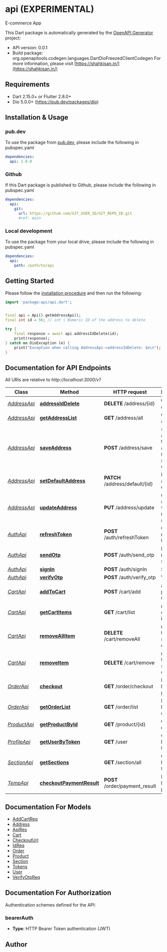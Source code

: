 # api (EXPERIMENTAL)
E-commerce App

This Dart package is automatically generated by the [OpenAPI Generator](https://openapi-generator.tech) project:

- API version: 0.0.1
- Build package: org.openapitools.codegen.languages.DartDioFreezedClientCodegen
For more information, please visit [https://shahkisan.in/](https://shahkisan.in/)

## Requirements

* Dart 2.15.0+ or Flutter 2.8.0+
* Dio 5.0.0+ (https://pub.dev/packages/dio)

## Installation & Usage

### pub.dev
To use the package from [pub.dev](https://pub.dev), please include the following in pubspec.yaml
```yaml
dependencies:
  api: 1.0.0
```

### Github
If this Dart package is published to Github, please include the following in pubspec.yaml
```yaml
dependencies:
  api:
    git:
      url: https://github.com/GIT_USER_ID/GIT_REPO_ID.git
      #ref: main
```

### Local development
To use the package from your local drive, please include the following in pubspec.yaml
```yaml
dependencies:
  api:
    path: /path/to/api
```

## Getting Started

Please follow the [installation procedure](#installation--usage) and then run the following:

```dart
import 'package:api/api.dart';


final api = Api().getAddressApi();
final int id = 56; // int | Numeric ID of the address to delete

try {
    final response = await api.addressIdDelete(id);
    print(response);
} catch on DioException (e) {
    print("Exception when calling AddressApi->addressIdDelete: $e\n");
}

```

## Documentation for API Endpoints

All URIs are relative to *http://localhost:3000/v1*

Class | Method | HTTP request | Description
------------ | ------------- | ------------- | -------------
[*AddressApi*](doc/AddressApi.md) | [**addressIdDelete**](doc/AddressApi.md#addressiddelete) | **DELETE** /address/{id} | Get all user addresses
[*AddressApi*](doc/AddressApi.md) | [**getAddressList**](doc/AddressApi.md#getaddresslist) | **GET** /address/all | Get all user addresses
[*AddressApi*](doc/AddressApi.md) | [**saveAddress**](doc/AddressApi.md#saveaddress) | **POST** /address/save | save new address for the user and return new address object
[*AddressApi*](doc/AddressApi.md) | [**setDefaultAddress**](doc/AddressApi.md#setdefaultaddress) | **PATCH** /address/default/{id} | Mark the address as default
[*AddressApi*](doc/AddressApi.md) | [**updateAddress**](doc/AddressApi.md#updateaddress) | **PUT** /address/update | update the address with the new address
[*AuthApi*](doc/AuthApi.md) | [**refreshToken**](doc/AuthApi.md#refreshtoken) | **POST** /auth/refreshToken | Generate new access token
[*AuthApi*](doc/AuthApi.md) | [**sendOtp**](doc/AuthApi.md#sendotp) | **POST** /auth/send_otp | Register new user &amp; send otp
[*AuthApi*](doc/AuthApi.md) | [**signIn**](doc/AuthApi.md#signin) | **POST** /auth/signIn | Sign In
[*AuthApi*](doc/AuthApi.md) | [**verifyOtp**](doc/AuthApi.md#verifyotp) | **POST** /auth/verify_otp | Verify OTP
[*CartApi*](doc/CartApi.md) | [**addToCart**](doc/CartApi.md#addtocart) | **POST** /cart/add | add product to user&#39;s cart
[*CartApi*](doc/CartApi.md) | [**getCartItems**](doc/CartApi.md#getcartitems) | **GET** /cart/list | returns list of cart items
[*CartApi*](doc/CartApi.md) | [**removeAllItem**](doc/CartApi.md#removeallitem) | **DELETE** /cart/removeAll | removes the specified cart item
[*CartApi*](doc/CartApi.md) | [**removeItem**](doc/CartApi.md#removeitem) | **DELETE** /cart/remove | removes the specified cart item
[*OrderApi*](doc/OrderApi.md) | [**checkout**](doc/OrderApi.md#checkout) | **GET** /order/checkout | Returns a list of products.
[*OrderApi*](doc/OrderApi.md) | [**getOrderList**](doc/OrderApi.md#getorderlist) | **GET** /order/list | Returns a list of orders.
[*ProductApi*](doc/ProductApi.md) | [**getProductById**](doc/ProductApi.md#getproductbyid) | **GET** /product/{id} | Get product detail.
[*ProfileApi*](doc/ProfileApi.md) | [**getUserByToken**](doc/ProfileApi.md#getuserbytoken) | **GET** /user | Get profile based on the token
[*SectionApi*](doc/SectionApi.md) | [**getSections**](doc/SectionApi.md#getsections) | **GET** /section/all | Get section based on the device
[*TempApi*](doc/TempApi.md) | [**checkoutPaymentResult**](doc/TempApi.md#checkoutpaymentresult) | **POST** /order/payment_result | Returns a list of products.


## Documentation For Models

 - [AddCartReq](doc/AddCartReq.md)
 - [Address](doc/Address.md)
 - [ApiRes](doc/ApiRes.md)
 - [Cart](doc/Cart.md)
 - [CheckoutUrl](doc/CheckoutUrl.md)
 - [IdReq](doc/IdReq.md)
 - [Order](doc/Order.md)
 - [Product](doc/Product.md)
 - [Section](doc/Section.md)
 - [Tokens](doc/Tokens.md)
 - [User](doc/User.md)
 - [VerifyOtpReq](doc/VerifyOtpReq.md)


## Documentation For Authorization


Authentication schemes defined for the API:
### bearerAuth

- **Type**: HTTP Bearer Token authentication (JWT)


## Author



